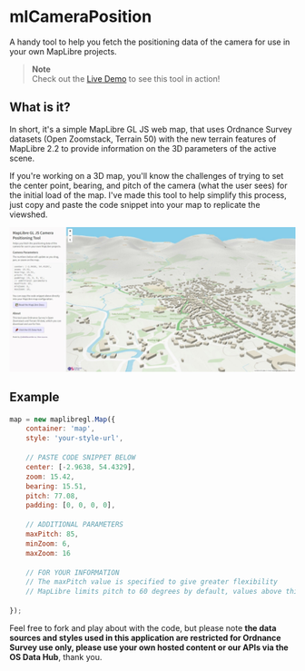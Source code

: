 # mlCameraPosition
A handy tool to help you fetch the positioning data of the camera for use in your own MapLibre projects.

> **Note**  
> Check out the [Live Demo](https://abiddiscombe-os.github.io/mlCameraPosition/) to see this tool in action!

## What is it?
In short, it's a simple MapLibre GL JS web map, that uses Ordnance Survey datasets (Open Zoomstack, Terrain 50) with the new terrain features of MapLibre 2.2 to provide information on the 3D parameters of the active scene.

If you're working on a 3D map, you'll know the challenges of trying to set the center point, bearing, and pitch of the camera (what the user sees) for the initial load of the map. I've made this tool to help simplify this process, just copy and paste the code snippet into your map to replicate the viewshed.

![User Interface Screenshot](screenshot.jpeg)

## Example

```javascript
map = new maplibregl.Map({
    container: 'map',
    style: 'your-style-url',

    // PASTE CODE SNIPPET BELOW
    center: [-2.9638, 54.4329],
    zoom: 15.42,
    bearing: 15.51,
    pitch: 77.08,
    padding: [0, 0, 0, 0],
    
    // ADDITIONAL PARAMETERS
    maxPitch: 85,
    minZoom: 6,
    maxZoom: 16
    
    // FOR YOUR INFORMATION
    // The maxPitch value is specified to give greater flexibility
    // MapLibre limits pitch to 60 degrees by default, values above this are experimental

});
```

Feel free to fork and play about with the code, but please note **the data sources and styles used in this application are restricted for Ordnance Survey use only, please use your own hosted content or our APIs via the OS Data Hub**, thank you.
